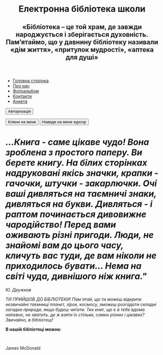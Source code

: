 <html lang="uk">  
    <head> 
<style type="style.css">
      @import url("style.css")
    </style>
       <link rel="stylesheet" type="text/css" href="style.css">
       <title> Шкільна бібліотека </title>  
	  <meta charset="ANSI"> 
          <meta charset="utf-8">
          <title>Електронний годинник</title>
          <script script src="./time.js"></script> 
    </head>
<body>
<header>
<h1> Електронна бібліотека школи </h1>
<h2> «Бібліотека – це той храм, де завжди народжується і зберігається духовність. Пам’ятаймо, що у давнину бібліотеку називали «дім життя», «притулок мудрості», «аптека для душі» </h2>
</header>
<nav>
<ul> 
            <li><a href="test.html">Головна сторінка</a></li> 
            <li><a href="info.html">Про нас</a></li>
            <li><a href="galery.html">Фотоальбом</a></li>
            <li><a href="form.html">Контакти</a></li>
            <li><a href="anketa.html">Анкета</a></li>
          </ul>

<input type="button" value="Авторизація" class="button">
  <div id="clock"></div>

<button onclick="alert('Привіт! Так JS також працює')">Клікни на мене</button>
    <button onmouseover="alert('І це також працює')">Наведи на мене курсор</button>

  
</nav>
<p><h1><i>...Книга - саме цікаве чудо! Вона зроблена з простого паперу. Ви берете книгу. На білих сторінках надруковані якісь значки, крапки - гачочки, штучки - закарлючки. Очі ваші дивляться на таємничі знаки, дивляться на букви. Дивляться - і раптом починається дивовижне чародійство! Перед вами оживають різні пригоди. Люди, не знайомі вам до цього часу, кличуть вас туди, де вам ніколи не приходилось бувати... Нема на світі чуда, дивнішого ніж книга."</i></h1></p> 
<p><i> Ю. Дружков</i></p>
<p><i> ТИ ПРИЙШОВ ДО БІБЛІОТЕКИ! Пам`ятай, що ти можеш відкрити незвичайні таємниці планет, зірок, космосу, зможеш розгадати складні загадки природи, якщо будеш читати. Тих книг, що є в тебе вдома напевно, не хватить. де ж взяти їх стільки, самих різних і цікавих? Звичайно, в бібліотеці!</i></p> 
 <p><b>В нашій бібліотеці можна: </b></p>
<ul> 


<div class="sl_ctr">
<div class="sldr">  
<img src="1.png" alt="">
<img src="2.png" alt="">
<img src="3.png" alt="">
<img src="4.png" alt="">
</div>
<div class="prv_b"></div>
<div class="nxt_b"></div>
</div>
         </ul>
</body> 
</html>James McDonald</a>
    </p>
  </section>

 <meta charset="utf-8">
  <meta http-equiv="X-UA-Compatible" content="IE=edge,chrome=1">
  <title>Check Buttons</title>
  <link rel="stylesheet" href="css/style.css">
  <!--[if lt IE 9]><script src="//html5shim.googlecode.com/svn/trunk/html5.js"></script><![endif]-->

</body>
</html>
